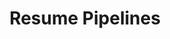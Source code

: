---
title: Resume Pipelines
excerpt: ''
deprecated: false
hidden: false
metadata:
  title: ''
  description: ''
  robots: index
next:
  description: ''
---